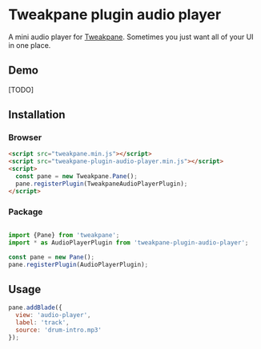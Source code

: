 # Tweakpane plugin audio player
A mini audio player for [Tweakpane][tweakpane]. Sometimes you just want all of your UI in one place.

## Demo

[TODO]



## Installation


### Browser
```html
<script src="tweakpane.min.js"></script>
<script src="tweakpane-plugin-audio-player.min.js"></script>
<script>
  const pane = new Tweakpane.Pane();
  pane.registerPlugin(TweakpaneAudioPlayerPlugin);
</script>
```


### Package
```js

import {Pane} from 'tweakpane';
import * as AudioPlayerPlugin from 'tweakpane-plugin-audio-player';

const pane = new Pane();
pane.registerPlugin(AudioPlayerPlugin);
```


## Usage
```js
pane.addBlade({
  view: 'audio-player',
  label: 'track',
  source: 'drum-intro.mp3'
});
```


[tweakpane]: https://github.com/cocopon/tweakpane/
